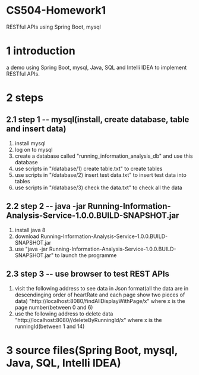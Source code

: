# CS504-Homework1
RESTful APIs using Spring Boot, mysql 

# 1 introduction
a demo using Spring Boot, mysql, Java, SQL and  Intelli IDEA to implement RESTful APIs.

# 2 steps


## 2.1 step 1 -- mysql(install, create database, table and insert data)
1) install mysql
2) log on to mysql
3) create a database called "running_information_analysis_db" and use this database
4) use scripts in "/database/1) create table.txt" to create tables
5) use scripts in "/database/2) insert test data.txt" to insert test data into tables
6) use scripts in "/database/3) check the data.txt" to check all the data

## 2.2 step 2 -- java -jar Running-Information-Analysis-Service-1.0.0.BUILD-SNAPSHOT.jar
1) install java 8
2) download Running-Information-Analysis-Service-1.0.0.BUILD-SNAPSHOT.jar
3) use "java -jar Running-Information-Analysis-Service-1.0.0.BUILD-SNAPSHOT.jar" to launch the programme

## 2.3 step 3 -- use browser to test REST APIs
1) visit the following address to see data in Json format(all the data are in descendinging order of heartRate and each page show two pieces of data)
"http://localhost:8080/findAllDisplayWithPage/x" where x is the page number(between 0 and 6)
2) use the following address to delete data 
"http://localhost:8080//deleteByRunningId/x" where x is the runningId(between 1 and 14)

# 3 source files(Spring Boot, mysql, Java, SQL, Intelli IDEA)
